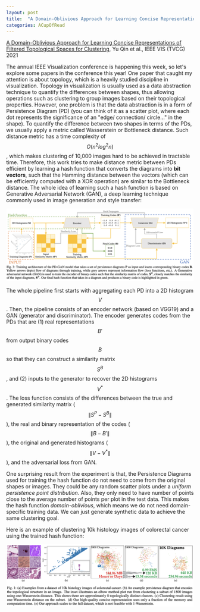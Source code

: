 ```yaml
---
layout: post
title:  "A Domain-Oblivious Approach for Learning Concise Representations of Filtered Topological Spaces for Clustering"
categories: ACupOfRead
---
```

 [A Domain-Oblivious Approach for Learning Concise Representations of Filtered Topological Spaces for Clustering](https://arxiv.org/pdf/2105.12208.pdf), Yu Qin et al., IEEE VIS (TVCG) 2021

 The annual IEEE Visualization conference is happening this week, so let's explore some papers in the conference this year! One paper that caught my attention is about topology, which is a heavily studied discipline in visualization. Topology in visualization is usually used as a data abstraction technique to quantify the differences between shapes, thus allowing operations such as clustering to group images based on their topological properties. However, one problem is that the data abstraction is in a form of Persistence Diagram (PD) (you can think of it as a scatter plot, where each dot represents the significance of an "edge/ connection/ circle..." in the shape). To quantify the difference between two shapes in terms of the PDs, we usually apply a metric called Wasserstein or Bottleneck distance. Such distance metric has a time complexity of $$ O(n^2log^2n) $$, which makes clustering of 10,000 images hard to be achieved in tractable time. Therefore, this work tries to make distance metric between PDs efficient by learning a hash function that converts the diagrams into <strong>bit vectors</strong>, such that the Hamming distance between the vectors (which can be efficiently computed with a XOR operation) are similar to the Bottleneck distance. The whole idea of learning such a hash function is based on Generative Adversarial Network (GAN), a deep learning technique commonly used in image generation and style transfer: 

![Overview](/assets/images/digest/1026/1026_1.png)

The whole pipeline first starts with aggregating each PD into a 2D histogram $$V$$. Then, the pipeline consists of an encoder network (based on VGG19) and a GAN (generator and discriminator). The encoder generates codes from the PDs that are (1) real representations $$B'$$ from output binary codes $$B$$ so that they can construct a similarity matrix $$S^B$$, and (2) inputs to the generator to recover the 2D histograms $$V^*$$. The loss function consists of the differences between the true and generated similarity matrix ($$\|S^P - S^B\|$$), the real and binary representation of the codes ($$\|B - B'\|$$), the original and generated histograms ($$\|V - V^*\|$$), and the adversarial loss from GAN.

One surprising result from the experiment is that, the Persistence Diagrams used for training the hash function do not need to come from the original shapes or images. They could be any random scatter plots under a <i>uniform persistence point distribution</i>. Also, they only need to have number of points close to the average number of points per plot in the test data. This makes the hash function <i>domain-oblivious</i>, which means we do not need domain-specific training data. We can just generate synthetic data to achieve the same clustering goal.

Here is an example of clustering 10k histology images of colorectal cancer using the trained hash function:

![Example](/assets/images/digest/1026/1026_2.png)